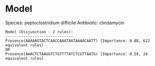 
# Model

Species: peptoclostridium difficile
Antibiotic: clindamycin

```
Model (Disjunction - 2 rules):
------------------------------
Presence(AAAAAGTACTCAACCAAATAATAAAACAATT) [Importance: 0.88, 622 equivalent rules]
OR
Presence(AAACTCTAAGGTCTGTTTTATCTCGTTAATG) [Importance: 0.58, 24 equivalent rules]

```

